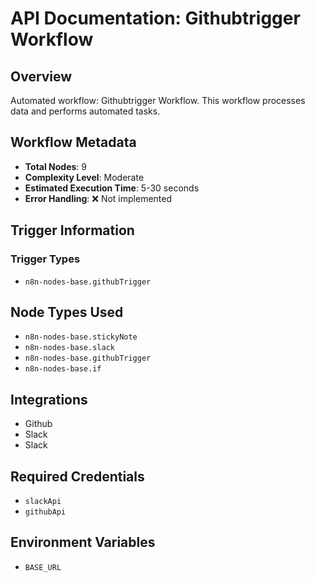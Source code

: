 # API Documentation: Githubtrigger Workflow

## Overview
Automated workflow: Githubtrigger Workflow. This workflow processes data and performs automated tasks.

## Workflow Metadata
- **Total Nodes**: 9
- **Complexity Level**: Moderate
- **Estimated Execution Time**: 5-30 seconds
- **Error Handling**: ❌ Not implemented

## Trigger Information
### Trigger Types
- `n8n-nodes-base.githubTrigger`

## Node Types Used
- `n8n-nodes-base.stickyNote`
- `n8n-nodes-base.slack`
- `n8n-nodes-base.githubTrigger`
- `n8n-nodes-base.if`

## Integrations
- Github
- Slack
- Slack

## Required Credentials
- `slackApi`
- `githubApi`

## Environment Variables
- `BASE_URL`
